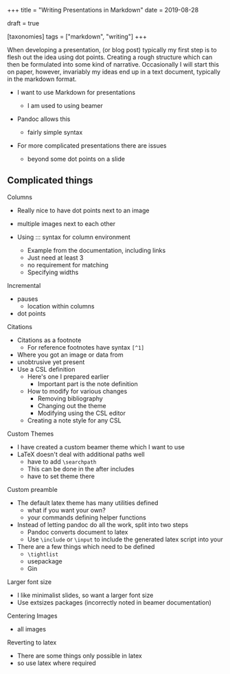 +++
title = "Writing Presentations in Markdown"
date = 2019-08-28

draft = true

[taxonomies]
tags = ["markdown", "writing"]
+++

When developing a presentation,
(or blog post)
typically my first step is
to flesh out the idea using dot points.
Creating a rough structure
which can then be formulated
into some kind of narrative.
Occasionally I will start this on paper,
however, invariably my ideas end up in a text document,
typically in the markdown format.

- I want to use Markdown for presentations
    - I am used to using beamer

- Pandoc allows this
    - fairly simple syntax

- For more complicated presentations there are issues
    - beyond some dot points on a slide

## Complicated things

Columns
- Really nice to have dot points next to an image
- multiple images next to each other

- Using ::: syntax for column environment
    - Example from the documentation, including links
    - Just need at least 3
    - no requirement for matching
    - Specifying widths

Incremental
- pauses
    - location within columns
- dot points

Citations
- Citations as a footnote
    - For reference footnotes have syntax `[^1]`
- Where you got an image or data from
- unobtrusive yet present
- Use a CSL definition
    - Here's one I prepared earlier
        - Important part is the note definition
    - How to modify for various changes
        - Removing bibliography
        - Changing out the theme
        - Modifying using the CSL editor
    - Creating a note style for any CSL

Custom Themes
- I have created a custom beamer theme which I want to use
- LaTeX doesn't deal with additional paths well
    - have to add `\searchpath`
    - This can be done in the after includes
    - have to set theme there

Custom preamble
- The default latex theme has many utilities defined
    - what if you want your own?
    - your commands defining helper functions
- Instead of letting pandoc do all the work, split into two steps
    - Pandoc converts document to latex
    - Use `\include` or `\input` to include the generated latex script into your
- There are a few things which need to be defined
    - `\tightlist`
    - usepackage
    - Gin

Larger font size
- I like minimalist slides, so want a larger font size
- Use extsizes packages (incorrectly noted in beamer documentation)

Centering Images
- all images

Reverting to latex
- There are some things only possible in latex
- so use latex where required
